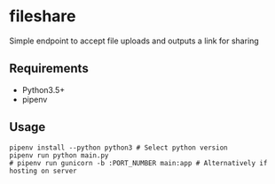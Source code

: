 # fileshare
Simple endpoint to accept file uploads and outputs a link for sharing

## Requirements
* Python3.5+
* pipenv

## Usage
```
pipenv install --python python3 # Select python version
pipenv run python main.py
# pipenv run gunicorn -b :PORT_NUMBER main:app # Alternatively if hosting on server
```
